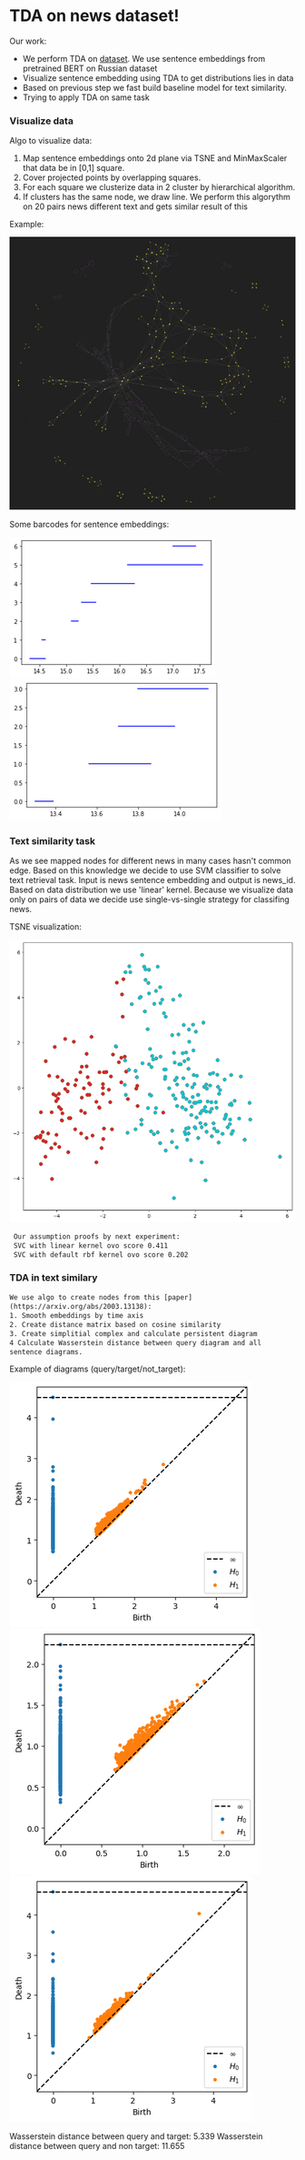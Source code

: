 # TDA on news dataset!
Our work:
  - We perform TDA on [dataset](https://www.kaggle.com/vfomenko/russian-news-2020). We use sentence embeddings from pretrained BERT on Russian dataset
  - Visualize sentence embedding using TDA to get distributions lies in data
  - Based on previous step we fast build baseline model for text similarity.
  - Trying to apply TDA on same task

### Visualize data
Algo to visualize data:
   1. Map sentence embeddings onto 2d plane via TSNE and MinMaxScaler that data be in [0,1] square.
   2. Cover projected points by overlapping squares.
   3. For each square we clusterize data in 2 cluster by hierarchical algorithm.
   4. If clusters has the same node, we draw line.
    We perform this algorythm on 20 pairs news different text and gets similar result of this
 
 Example:

![keplermapper](misc/keplermapper.jpg)

Some barcodes for sentence embeddings:

![barcode_1](misc/barcode_1.png)
![barcode_2](misc/barcode_2.png)
    
   

### Text similarity task
As we see mapped nodes for different news in many cases hasn't common edge. Based on this knowledge we decide to use SVM classifier to solve text retrieval task. Input is news sentence embedding and output is news_id. Based on data distribution we use 'linear' kernel. Because we visualize data only on pairs of data we decide use single-vs-single strategy for classifing news.
     
TSNE visualization:

![tsne.png](misc/tsne.png)
     
     Our assumption proofs by next experiment:
     SVC with linear kernel ovo score 0.411
     SVC with default rbf kernel ovo score 0.202

### TDA in text similary
    
    We use algo to create nodes from this [paper](https://arxiv.org/abs/2003.13138):
    1. Smooth embeddings by time axis
    2. Create distance matrix based on cosine similarity
    3. Create simplitial complex and calculate persistent diagram
    4 Calculate Wasserstein distance between query diagram and all sentence diagrams.
    
Example of diagrams (query/target/not_target):

![query.png](misc/query.png) ![target.png](misc/target.png) ![not_target.png](misc/not_target.png)

Wasserstein distance between query and target: 5.339
Wasserstein distance between query and non target: 11.655
